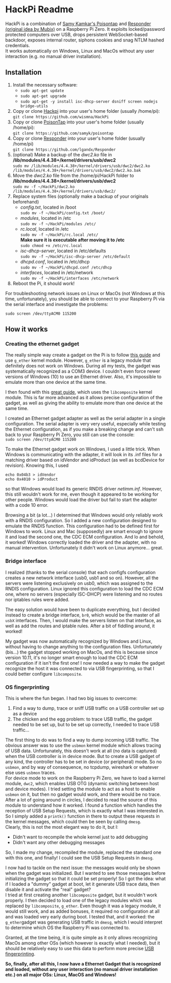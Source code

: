 <h1>HackPi Readme</h1>

HackPi is a combination of <a href="https://samy.pl/poisontap/">Samy Kamkar's Poisontap</a> and <a href="https://zone13.io/post/Raspberry-Pi-Zero-for-credential-snagging/">Responder (original idea by Mubix)</a> on a Raspberry Pi Zero.
It exploits locked/password protected computers over USB, drops persistent WebSocket-based backdoor, exposes internal router, siphons cookies and snag NTLM hashed credentials.<br/>
It works automatically on Windows, Linux and MacOs without any user interaction (e.g. no manual driver installation).

<h2>Installation</h2>

<ol>
<li>Install the necessary software: 
<ul>
  <li><code>sudo apt-get update</code></li>
  <li><code>sudo apt-get upgrade</code></li>
  <li><code>sudo apt-get -y install isc-dhcp-server dsniff screen nodejs bridge-utils</code></li>
</ul>
</li>
<li>Copy or clone <a href="https://github.com/wismna/HackPi">Hackpi</a> into your user's home folder (usually /home/pi):
  <br/>
  <code>git clone https://github.com/wismna/HackPi</code>
</li>
<li>Copy or clone <a href="https://github.com/samyk/poisontap">PoisonTap</a> into your user's home folder (usually /home/pi):
  <br/>
  <code>git clone https://github.com/samyk/poisontap</code>
</li>
<li>Copy or clone <a href="https://github.com/lgandx/Responder">Responder</a> into your user's home folder (usually /home/pi)
  <br/>
  <code>git clone https://github.com/lgandx/Responder</code>
</li>
<li>(optional) Make a backup of the <i>dwc2.ko</i> file in <b>/lib/modules/4.4.38+/kernel/drivers/usb/dwc2</b>
  <br/>
  <code>sudo mv /lib/modules/4.4.38+/kernel/drivers/usb/dwc2/dwc2.ko /lib/modules/4.4.38+/kernel/drivers/usb/dwc2/dwc2.ko.bak</code>
</li>
<li>Move the <i>dwc2.ko</i> file from the /home/pi/HackPi folder to <b>/lib/modules/4.4.38+/kernel/drivers/usb/dwc2</b>
  <br/>
  <code>sudo mv -f ~/HackPi/dwc2.ko /lib/modules/4.4.38+/kernel/drivers/usb/dwc2/</code>
</li>
<li>Replace system files (optionally make a backup of your originals beforehand)
<ul>
  <li><i>config.txt</i>, located in /boot
  <br/>
  <code>sudo mv -f ~/HackPi/config.txt /boot/</code>
</li>
  <li><i>modules</i>, located in /etc
  <br/>
  <code>sudo mv -f ~/HackPi/modules /etc/</code>
</li>
  <li><i>rc.local</i>, located in /etc
  <br/>
  <code>sudo mv -f ~/HackPi/rc.local /etc/</code>
  <br />
  <b>Make sure it is executable after moving it to /etc</b>
  <br />
  <code>sudo chmod +x /etc/rc.local</code>
</li>
  <li><i>isc-dhcp-server</i>, located in /etc/defaults
  <br/>
  <code>sudo mv -f ~/HackPi/isc-dhcp-server /etc/default</code>
</li>
  <li><i>dhcpd.conf</i>, located in /etc/dhcp
  <br/>
  <code>sudo mv -f ~/HackPi/dhcpd.conf /etc/dhcp</code>
</li>
  <li><i>interfaces</i>, located in /etc/network
  <br/>
  <code>sudo mv -f ~/HackPi/interfaces /etc/network</code>
</li>
</ul>
</li>
<li>Reboot the Pi, it should work!</li>
</ol>

For troubleshooting network issues on Linux or MacOs (not Windows at this time, unfortunately), you should be able to connect to your Raspberry Pi via the serial interface and investigate the problems:

`sudo screen /dev/ttyACM0 115200`

<h2>How it works</h2>
<h3>Creating the ethernet gadget</h3>

The really simple way create a gadget on the Pi is to follow <a href="https://learn.adafruit.com/turning-your-raspberry-pi-zero-into-a-usb-gadget/ethernet-gadget">this guide</a> and use `g_ether` kernel module. However, `g_ether` is a legacy module that definitely does not work on Windows. During all my tests, the gadget was systematically recognized as a COM3 device. I couldn't even force newer versions of Windows (10) to use an Ethernet driver. Also, it's impossible to emulate more than one device at the same time.

I then found with this <a href="http://isticktoit.net/?p=1383">great guide</a>, which uses the `libcomposite` kernel module. This is far more advanced as it allows precise configuration of the gadget, as well as giving the ability to emulate more than one device at the same time.

I created an Ethernet gadget adapter as well as the serial adapter in a single configuration. The serial adapter is very very useful, especially while testing the Ethernet configuration, as if you make a breaking change and can't ssh back to your Raspberry Pi Zero, you still can use the console: <br/>
`sudo screen /dev/ttyACM0 115200`

To make the Ethernet gadget work on Windows, I used a little trick. When Windows is communicating with the adapter, it will look in its .inf files for a matching driver based on idVendor and idProduct (as well as bcdDevice for revision). Knowing this, I used <br/>
```
echo 0x04b3 > idVendor
echo 0x4010 > idProduct
```
so that Windows would load its generic RNDIS driver <i>netimm.inf</i>.
However, this still wouldn't work for me, even though it appeared to be working for other people. Windows would load the driver but fail to start the adapter with a code 10 error.

Browsing a bit (a lot...) I determined that Windows would only reliably work with a RNDIS configuration. So I added a new configuration designed to emulate the RNDIS function. This configuration had to be defined first for Windows to work. Linux and Mac (supposedly) are smart enough to ignore it and load the second one, the CDC ECM configuration.
And lo and behold, it worked! Windows correctly loaded the driver and the adapter, with no manual intervention. Unfortunately it didn't work on Linux anymore... great.

<h3>Bridge interface</h3>

I realized (thanks to the serial console) that each configfs configuration creates a new network interface (usb0, usb1 and so on). However, all the servers were listening exclusively on usb0, which was assigned to the RNDIS configuration. Linux ignored this configuration to load the CDC ECM one, where no servers (especially ISC-DHCP) were listening and no routes nor iptables rules were added.

The easy solution would have been to duplicate everything, but I decided instead to create a bridge interface, `br0`, which would be the master of all `usbX` interfaces. Then, I would make the servers listen on that interface, as well as add the routes and iptable rules.
After a bit of fiddling around, it worked! 

My gadget was now automatically recognized by Windows and Linux, without having to change anything to the configuration files. Unfortunately (bis...) the gadget stopped working on MacOs, and this is because since version 10.11, it's no longer smart enough to load the CDC ECM configuration if it isn't the first one! I now needed a way to make the gadget recognize the host it was connected to via USB fingerprinting, so that I could better configure `libcomposite`.

<h3>OS fingerprinting</h3>
This is where the fun began. I had two big issues to overcome:
<ol>
<li>Find a way to dump, trace or sniff USB traffic on a USB controller set up as a device</li>
<li>The chicken and the egg problem: to trace USB traffic, the gadget needed to be set up, but to be set up correctly, I needed to trace USB traffic...</li>
</ol>

The first thing to do was to find a way to dump incoming USB traffic. The obvious answer was to use the `usbmon` kernel module which allows tracing of USB data. Unfortunately, this doesn't work at all (no data is captured) when the USB controller is in device mode. But to create a USB gadget of any kind, the controller has to be set in device (or peripheral) mode. So no `usbmon`, and by way of consequence, no tcpdump, wireshark or whatever else uses `usbmon` traces. <br />
For device mode to work on the Raspberry Pi Zero, we have to load a kernel module, `dwc2`, which enables USB OTG (dynamic switching between host and device modes). I tried setting the module to act as a host to enable `usbmon` on it, but then no gadget would work, and there would be no trace.
After a lot of going around in circles, I decided to read the source of this module to understand how it worked. I found a function which handles the reception of USB Setup Requests, which is exactly what I was interested in. So I simply added a `printk()` function in there to output these requests in the kernel messages, which could then be seen by calling `dmesg`. <br />
Clearly, this is not the most elegant way to do it, but I:
<ul>
<li>Didn't want to recompile the whole kernel just to add debugging</li>
<li>Didn't want any other debugging messages</li>
</ul>

So, I made my change, recompiled the module, replaced the standard one with this one, and finally! I could see the USB Setup Requests in `dmesg`.

I now had to tackle on the next issue: the messages would only be shown when the gadget was initialized. But I wanted to see those messages before initializing the gadget so that it could be set properly!
So I got the idea: what if I loaded a "dummy" gadget at boot, let it generate USB trace data, then disable it and activate the "real" gadget? <br />
I tried at first creating another `libcomposite` gadget, but it wouldn't work properly. I then decided to load one of the legacy modules which was replaced by `libcomposite`, `g_ether`. Even though it was a legacy module, it would still work, and as added bonuses, it required no configuration at all and was loaded very early during boot.
I tested that, and it worked: the `g_ether`gadget was generating USB traffic in `dmesg`, which I would interpret to determine which OS the Raspberry Pi was connected to.

Granted, at the time being, it is quite simple as it only allows recognizing MacOs among other OSs (which however is exactly what I needed), but it should be relatively easy to use this data to perform more precise <a href="http://ix.cs.uoregon.edu/~butler/pubs/sadfe11.pdf">USB fingerprinting</a>.

<b>So, finally, after all this, I now have a Ethernet Gadget that is recognized and loaded, without any user interaction (no manual driver installation etc.) on all major OSs: Linux, MacOS and Windows!</b>
